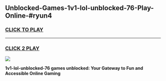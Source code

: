 
## Unblocked-Games-1v1-lol-unblocked-76-Play-Online-#ryun4
<h3>
<a href="https://premium.freeplayer.one?title=1v1-lol-unblocked-76&ref=24F">CLICK TO PLAY</a></h3>
<hr>

<h3>
<a href="https://premium.freeplayer.one?title=1v1-lol-unblocked-76&ref=24F">CLICK 2 PLAY</a>
  
</h3>

<a href="https://premium.freeplayer.one?title=1v1-lol-unblocked-76&ref=24F/"><img src="https://clearcache.store/games.png"></a>


**1v1-lol-unblocked-76 games unblocked: Your Gateway to Fun and Accessible Online Gaming**
